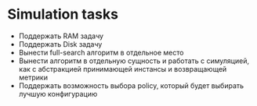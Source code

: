 # Simulation tasks
* Поддержать RAM задачу
* Поддержать Disk задачу
* Вынести full-search алгоритм в отдельное место
* Вынести алгоритм в отдельную сущность и работать с симуляцией, как с абстракцией принимающей инстансы и возвращающей метрики
* Поддержать возможность выбора policy, который будет выбирать лучшую конфигурацию
